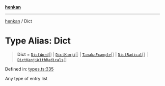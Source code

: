 [**henkan**](../README.md)

***

[henkan](../README.md) / Dict

# Type Alias: Dict

> **Dict** = [`DictWord`](../interfaces/DictWord.md)[] \| [`DictKanji`](../interfaces/DictKanji.md)[] \| [`TanakaExample`](../interfaces/TanakaExample.md)[] \| [`DictRadical`](../interfaces/DictRadical.md)[] \| [`DictKanjiWithRadicals`](../interfaces/DictKanjiWithRadicals.md)[]

Defined in: [types.ts:335](https://github.com/Ronokof/Henkan/blob/2ebb5bac1977f3a31819e77efebc48d02b0a7059/src/types.ts#L335)

Any type of entry list
